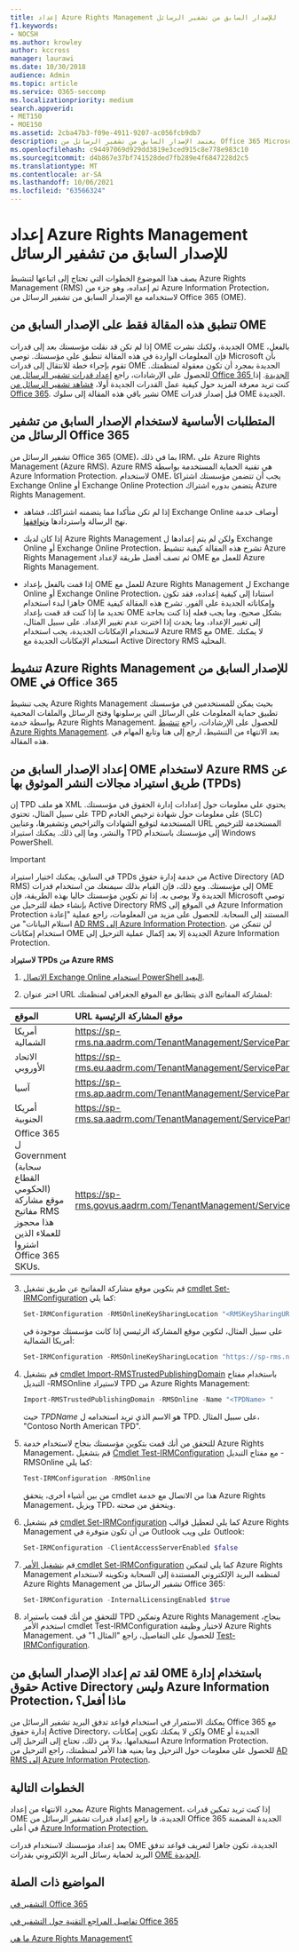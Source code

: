 ```yaml
---
title: إعداد Azure Rights Management للإصدار السابق من تشفير الرسائل
f1.keywords:
- NOCSH
ms.author: krowley
author: kccross
manager: laurawi
ms.date: 10/30/2018
audience: Admin
ms.topic: article
ms.service: O365-seccomp
ms.localizationpriority: medium
search.appverid:
- MET150
- MOE150
ms.assetid: 2cba47b3-f09e-4911-9207-ac056fcb9db7
description: يعتمد الإصدار السابق من تشفير الرسائل من Office 365 Microsoft Azure Rights Management (المعروف سابقا باسم Windows Azure Active Directory Rights Management).
ms.openlocfilehash: c94497069d929dd3819e3ced915c8e778e983c10
ms.sourcegitcommit: d4b867e37bf741528ded7fb289e4f6847228d2c5
ms.translationtype: MT
ms.contentlocale: ar-SA
ms.lasthandoff: 10/06/2021
ms.locfileid: "63566324"
---
```

# <a name="set-up-azure-rights-management-for-the-previous-version-of-message-encryption"></a>إعداد Azure Rights Management للإصدار السابق من تشفير الرسائل

يصف هذا الموضوع الخطوات التي تحتاج إلى اتباعها لتنشيط Azure Rights Management (RMS) ثم إعداده، وهو جزء من Azure Information Protection، لاستخدامه مع الإصدار السابق من تشفير الرسائل من Office 365 (OME).

## <a name="this-article-only-applies-to-the-previous-version-of-ome"></a>تنطبق هذه المقالة فقط على الإصدار السابق من OME

إذا لم تكن قد نقلت مؤسستك بعد إلى قدرات OME الجديدة، ولكنك نشرت OME بالفعل، فإن المعلومات الواردة في هذه المقالة تنطبق على مؤسستك. توصي Microsoft بأن تقوم بإجراء خطة للانتقال إلى قدرات OME الجديدة بمجرد أن تكون معقولة لمنظمتك. للحصول على الإرشادات، راجع [إعداد قدرات تشفير الرسائل من Office 365 الجديدة](set-up-new-message-encryption-capabilities.md). إذا كنت تريد معرفة المزيد حول كيفية عمل القدرات الجديدة أولا، [فشاهد تشفير الرسائل من Office 365](ome.md). تشير باقي هذه المقالة إلى سلوك OME قبل إصدار قدرات OME الجديدة.

## <a name="prerequisites-for-using-the-previous-version-of-office-365-message-encryption"></a>المتطلبات الأساسية لاستخدام الإصدار السابق من تشفير الرسائل من Office 365
<a name="warmprereqs"> </a>

تشفير الرسائل من Office 365 (OME)، بما في ذلك IRM، على Azure Rights Management (Azure RMS). Azure RMS هي تقنية الحماية المستخدمة بواسطة Azure Information Protection. لاستخدام OME، يجب أن تتضمن مؤسستك اشتراكا Exchange Online أو Exchange Online Protection يتضمن بدوره اشتراك Azure Rights Management.
  
- إذا لم تكن متأكدا مما يتضمنه اشتراكك، فشاهد Exchange Online أوصاف خدمة نهج الرسالة واستردادها [وتوافقها](/office365/servicedescriptions/exchange-online-service-description/message-policy-and-compliance).

- إذا كان لديك Azure Rights Management ولكن لم يتم إعدادها ل Exchange Online أو Exchange Online Protection، تشرح هذه المقالة كيفية تنشيط Azure Rights Management ثم تصف أفضل طريقة لإعداد OME للعمل مع Azure Rights Management.

- إذا قمت بالفعل بإعداد OME للعمل مع Azure Rights Management ل Exchange Online أو Exchange Online Protection، استنادا إلى كيفية إعداده، فقد تكون جاهزا لبدء استخدام OME وإمكاناته الجديدة على الفور. تشرح هذه المقالة كيفية تحديد ما إذا كنت قد قمت بإعداد OME بشكل صحيح، وما يجب فعله إذا كنت بحاجة إلى تغيير الإعداد، وما يحدث إذا اخترت عدم تغيير الإعداد. على سبيل المثال، لاستخدام الإمكانات الجديدة، يجب استخدام Azure RMS مع OME. لا يمكنك استخدام الإمكانات الجديدة مع Active Directory RMS المحلية.

## <a name="activate-azure-rights-management-for--the-previous-version-of-ome-in-office-365"></a>تنشيط Azure Rights Management للإصدار السابق من OME في Office 365

يجب تنشيط Azure Rights Management بحيث يمكن للمستخدمين في مؤسستك تطبيق حماية المعلومات على الرسائل التي يرسلونها وفتح الرسائل والملفات المحمية بواسطة خدمة Azure Rights Management. للحصول على الإرشادات، راجع [تنشيط Azure Rights Management](/azure/information-protection/activate-service). بعد الانتهاء من التنشيط، ارجع إلى هنا وتابع المهام في هذه المقالة.
  
## <a name="set-up-the-previous-version-of-ome-to-use-azure-rms-by-importing-trusted-publishing-domains-tpds"></a>إعداد الإصدار السابق من OME لاستخدام Azure RMS عن طريق استيراد مجالات النشر الموثوق بها (TPDs)

إن TPD هو ملف XML يحتوي على معلومات حول إعدادات إدارة الحقوق في مؤسستك. على سبيل المثال، تحتوي TPD على معلومات حول شهادة ترخيص الخادم (SLC) المستخدمة لتوقيع الشهادات والتراخيص وتشفيرها، وعنايين URL المستخدمة للترخيص والنشر، وما إلى ذلك. يمكنك استيراد TPD إلى مؤسستك باستخدام Windows PowerShell.
  
> [!IMPORTANT]
> في السابق، يمكنك اختيار استيراد TPDs من خدمة إدارة حقوق Active Directory (AD RMS) إلى مؤسستك. ومع ذلك، فإن القيام بذلك سيمنعك من استخدام قدرات OME الجديدة ولا يوصى به. إذا تم تكوين مؤسستك حاليا بهذه الطريقة، فإن Microsoft توصي بإنشاء خطة للترحيل من Active Directory RMS في الموقع إلى Azure Information Protection المستند إلى السحابة. للحصول على مزيد من المعلومات، راجع عملية "إعادة استلام البيانات" من [AD RMS إلى Azure Information Protection](/information-protection/plan-design/migrate-from-ad-rms-to-azure-rms). لن تتمكن من استخدام إمكانات OME الجديدة إلا بعد إكمال عملية الترحيل إلى Azure Information Protection.
  
 **لاستيراد TPDs من Azure RMS**
  
1. [الاتصال Exchange Online استخدام PowerShell البعيد](/powershell/exchange/connect-to-exchange-online-powershell).

2. اختر عنوان URL لمشاركة المفاتيح الذي يتطابق مع الموقع الجغرافي لمنظمتك:

|**الموقع**|**URL موقع المشاركة الرئيسية**|
|:-----|:-----|
|أمريكا الشمالية  <br/> |https://sp-rms.na.aadrm.com/TenantManagement/ServicePartner.svc  <br/> |
|الاتحاد الأوروبي  <br/> |https://sp-rms.eu.aadrm.com/TenantManagement/ServicePartner.svc  <br/> |
|آسيا  <br/> |https://sp-rms.ap.aadrm.com/TenantManagement/ServicePartner.svc  <br/> |
|أمريكا الجنوبية  <br/> |https://sp-rms.sa.aadrm.com/TenantManagement/ServicePartner.svc  <br/> |
|Office 365 ل Government (سحابة القطاع الحكومي)  <br/> موقع مشاركة مفاتيح RMS هذا محجوز للعملاء الذين اشتروا Office 365 SKUs.  <br/> |https://sp-rms.govus.aadrm.com/TenantManagement/ServicePartner.svc  <br/> |
  
3. قم بتكوين موقع مشاركة المفاتيح عن طريق تشغيل [cmdlet Set-IRMConfiguration](/powershell/module/exchange/set-irmconfiguration) كما يلي: 

   ```powershell
   Set-IRMConfiguration -RMSOnlineKeySharingLocation "<RMSKeySharingURL >"
   ```
  
   على سبيل المثال، لتكوين موقع المشاركة الرئيسي إذا كانت مؤسستك موجودة في أمريكا الشمالية:

   ```powershell
   Set-IRMConfiguration -RMSOnlineKeySharingLocation "https://sp-rms.na.aadrm.com/TenantManagement/ServicePartner.svc"
   ```

4. قم بتشغيل [cmdlet Import-RMSTrustedPublishingDomain](/powershell/module/exchange/import-rmstrustedpublishingdomain) باستخدام مفتاح التبديل -RMSOnline لاستيراد TPD من Azure Rights Management: 

   ```powershell
   Import-RMSTrustedPublishingDomain -RMSOnline -Name "<TPDName> "
   ```

   حيث  *TPDName*  هو الاسم الذي تريد استخدامه ل TPD. على سبيل المثال، "Contoso North American TPD". 

5. للتحقق من أنك قمت بتكوين مؤسستك بنجاح لاستخدام خدمة Azure Rights Management، قم بتشغيل [Cmdlet Test-IRMConfiguration](/powershell/module/exchange/test-irmconfiguration) مع مفتاح التبديل -RMSOnline كما يلي:

   ```powershell
   Test-IRMConfiguration -RMSOnline
   ```

   من بين أشياء أخرى، يتحقق cmdlet هذا من الاتصال مع خدمة Azure Rights Management، ويزيل TPD، ويتحقق من صحته.

6. قم بتشغيل [cmdlet Set-IRMConfiguration](/powershell/module/exchange/set-irmconfiguration) كما يلي لتعطيل قوالب Azure Rights Management من أن تكون متوفرة في Outlook على ويب Outlook: 

   ```powershell
   Set-IRMConfiguration -ClientAccessServerEnabled $false
   ```

7. قم [بتشغيل الأمر cmdlet Set-IRMConfiguration](/powershell/module/exchange/set-irmconfiguration) كما يلي لتمكين Azure Rights Management لمنظمه البريد الإلكتروني المستندة إلى السحابة وتكوينه لاستخدام Azure Rights Management تشفير الرسائل من Office 365:

   ```powershell
   Set-IRMConfiguration -InternalLicensingEnabled $true
   ```

8. للتحقق من أنك قمت باستيراد TPD وتمكين Azure Rights Management بنجاح، استخدم الأمر cmdlet Test-IRMConfiguration لاختبار وظيفة Azure Rights Management. للحصول على التفاصيل، راجع "المثال 1" في [Test-IRMConfiguration](/powershell/module/exchange/test-irmconfiguration).

## <a name="i-have-the-previous-version-of-ome-set-up-with-active-directory-rights-management-not-azure-information-protection-what-do-i-do"></a>لقد تم إعداد الإصدار السابق من OME باستخدام إدارة حقوق Active Directory وليس Azure Information Protection، ماذا أفعل؟
<a name="importTPDs"> </a>

يمكنك الاستمرار في استخدام قواعد تدفق البريد تشفير الرسائل من Office 365 مع إدارة حقوق Active Directory، ولكن لا يمكنك تكوين إمكانات OME الجديدة أو استخدامها. بدلا من ذلك، تحتاج إلى الترحيل إلى Azure Information Protection. للحصول على معلومات حول الترحيل وما يعنيه هذا الأمر لمنظمتك، راجع الترحيل من [AD RMS إلى Azure Information Protection](/information-protection/deploy-use/prepare-environment-adrms).
  
## <a name="next-steps"></a>الخطوات التالية
<a name="importTPDs"> </a>

بمجرد الانتهاء من إعداد Azure Rights Management، إذا كنت تريد تمكين قدرات OME الجديدة، فا راجع إعداد قدرات تشفير الرسائل من Office 365 الجديدة المضمنة في أعلى [Azure Information Protection.](./set-up-new-message-encryption-capabilities.md)
  
بعد إعداد مؤسستك لاستخدام قدرات OME الجديدة، تكون جاهزا لتعريف قواعد تدفق البريد لحماية رسائل البريد الإلكتروني بقدرات [OME الجديدة](define-mail-flow-rules-to-encrypt-email.md).
  
## <a name="related-topics"></a>المواضيع ذات الصلة
<a name="importTPDs"> </a>

[التشفير في Office 365](encryption.md)
  
[تفاصيل المراجع التقنية حول التشفير في Office 365](technical-reference-details-about-encryption.md)
  
[ما هي Azure Rights Management؟](/information-protection/understand-explore/what-is-azure-rms)
